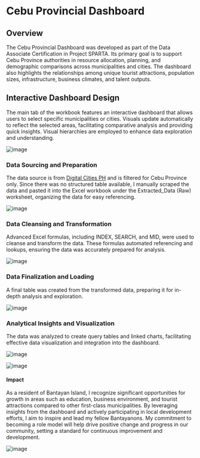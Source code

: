 # Cebu Provincial Dashboard

## Overview
The Cebu Provincial Dashboard was developed as part of the Data Associate Certification in Project SPARTA. Its primary goal is to support Cebu Province authorities in resource allocation, planning, and demographic comparisons across municipalities and cities. The dashboard also highlights the relationships among unique tourist attractions, population sizes, infrastructure, business climates, and talent outputs.

## Interactive Dashboard Design
The main tab of the workbook features an interactive dashboard that allows users to select specific municipalities or cities. Visuals update automatically to reflect the selected areas, facilitating comparative analysis and providing quick insights. Visual hierarchies are employed to enhance data exploration and understanding.

![image](https://github.com/greatcyan/cyrus-baruc-data-analytics-portfolio/assets/95137493/bf8a439f-be42-40c0-8f1a-92cda686b0ac)


### Data Sourcing and Preparation
The data source is from [Digital Cities PH](https://www.digitalcitiesph.com/) and is filtered for Cebu Province only. Since there was no structured table available, I manually scraped the data and pasted it into the Excel workbook under the Extracted_Data (Raw) worksheet, organizing the data for easy referencing.

![image](https://github.com/greatcyan/cyrus-baruc-data-analytics-portfolio/assets/95137493/f647afeb-16f5-45e6-925e-e4f1aa82007a)

### Data Cleansing and Transformation
Advanced Excel formulas, including INDEX, SEARCH, and MID, were used to cleanse and transform the data. These formulas automated referencing and lookups, ensuring the data was accurately prepared for analysis.

![image](https://github.com/greatcyan/cyrus-baruc-data-analytics-portfolio/assets/95137493/c36cc8bd-5bbd-48c7-a6a4-d7d6215799aa)

### Data Finalization and Loading
A final table was created from the transformed data, preparing it for in-depth analysis and exploration.

![image](https://github.com/greatcyan/cyrus-baruc-data-analytics-portfolio/assets/95137493/47d38abb-a342-40ec-83aa-50d4704b674e)

### Analytical Insights and Visualization
The data was analyzed to create query tables and linked charts, facilitating effective data visualization and integration into the dashboard.

![image](https://github.com/greatcyan/cyrus-baruc-data-analytics-portfolio/assets/95137493/c961d0b4-9789-432b-a6d8-f17972501da0)

![image](https://github.com/greatcyan/cyrus-baruc-data-analytics-portfolio/assets/95137493/47e13d84-967b-4726-a138-feba0d4d1035)

#### Impact
As a resident of Bantayan Island, I recognize significant opportunities for growth in areas such as education, business environment, and tourist attractions compared to other first-class municipalities. By leveraging insights from the dashboard and actively participating in local development efforts, I aim to inspire and lead my fellow Bantayanons. My commitment to becoming a role model will help drive positive change and progress in our community, setting a standard for continuous improvement and development.


![image](https://github.com/greatcyan/cyrus-baruc-data-analytics-portfolio/assets/95137493/d7b9d2bd-874b-4a1a-a897-0a733deb6f0c)

